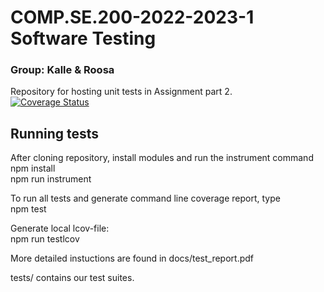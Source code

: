 # COMP.SE.200-2022-2023-1 Software Testing 
### Group: Kalle & Roosa
Repository for hosting unit tests in Assignment part 2.  
[![Coverage Status](https://coveralls.io/repos/github/nymank/KalleEtRoosa/badge.svg?branch=main)](https://coveralls.io/github/nymank/KalleEtRoosa?branch=main)

## Running tests
After cloning repository, install modules and run the instrument command  
    npm install  
    npm run instrument  

To run all tests and generate command line coverage report, type  
    npm test  

Generate local lcov-file:  
    npm run testlcov  

More detailed instuctions are found in docs/test_report.pdf

tests/ contains our test suites.  
